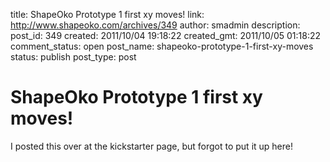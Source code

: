 title: ShapeOko Prototype 1 first xy moves!
link: http://www.shapeoko.com/archives/349
author: smadmin
description: 
post_id: 349
created: 2011/10/04 19:18:22
created_gmt: 2011/10/05 01:18:22
comment_status: open
post_name: shapeoko-prototype-1-first-xy-moves
status: publish
post_type: post

# ShapeOko Prototype 1 first xy moves!

I posted this over at the kickstarter page, but forgot to put it up here!